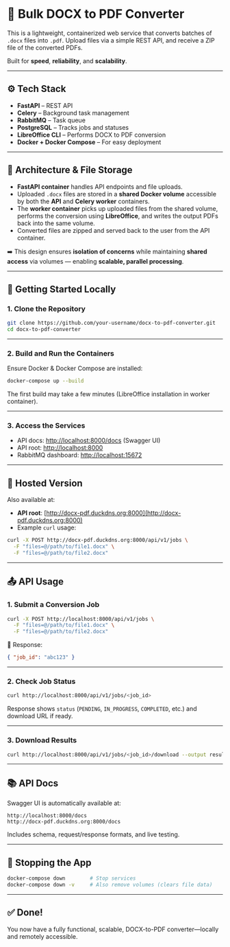 # 📝 Bulk DOCX to PDF Converter

This is a lightweight, containerized web service that converts batches of `.docx` files into `.pdf`. Upload files via a simple REST API, and receive a ZIP file of the converted PDFs.

Built for **speed**, **reliability**, and **scalability**.

---

## ⚙️ Tech Stack

- **FastAPI** – REST API
- **Celery** – Background task management
- **RabbitMQ** – Task queue
- **PostgreSQL** – Tracks jobs and statuses
- **LibreOffice CLI** – Performs DOCX to PDF conversion
- **Docker + Docker Compose** – For easy deployment

---

## 🧱 Architecture & File Storage

- **FastAPI container** handles API endpoints and file uploads.
- Uploaded `.docx` files are stored in a **shared Docker volume** accessible by both the **API** and **Celery worker** containers.
- The **worker container** picks up uploaded files from the shared volume, performs the conversion using **LibreOffice**, and writes the output PDFs back into the same volume.
- Converted files are zipped and served back to the user from the API container.

➡️ This design ensures **isolation of concerns** while maintaining **shared access** via volumes — enabling **scalable, parallel processing**.

---

## 🚀 Getting Started Locally

### 1. Clone the Repository

```bash
git clone https://github.com/your-username/docx-to-pdf-converter.git
cd docx-to-pdf-converter
```

---

### 2. Build and Run the Containers

Ensure Docker & Docker Compose are installed:

```bash
docker-compose up --build
```

The first build may take a few minutes (LibreOffice installation in worker container).

---

### 3. Access the Services

- API docs: [http://localhost:8000/docs](http://localhost:8000/docs) (Swagger UI)
- API root: [http://localhost:8000](http://localhost:8000)
- RabbitMQ dashboard: [http://localhost:15672](http://localhost:15672)

---

## 📡 Hosted Version

Also available at:

- **API root**: [http://docx-pdf.duckdns.org:8000](http://docx-pdf.duckdns.org:8000)
- Example `curl` usage:

```bash
curl -X POST http://docx-pdf.duckdns.org:8000/api/v1/jobs \
  -F "files=@/path/to/file1.docx" \
  -F "files=@/path/to/file2.docx"
```

---

## 📤 API Usage

### 1. Submit a Conversion Job

```bash
curl -X POST http://localhost:8000/api/v1/jobs \
  -F "files=@/path/to/file1.docx" \
  -F "files=@/path/to/file2.docx"
```

📨 Response:
```json
{ "job_id": "abc123" }
```

---

### 2. Check Job Status

```bash
curl http://localhost:8000/api/v1/jobs/<job_id>
```

Response shows `status` (`PENDING`, `IN_PROGRESS`, `COMPLETED`, etc.) and download URL if ready.

---

### 3. Download Results

```bash
curl http://localhost:8000/api/v1/jobs/<job_id>/download --output results.zip
```

---

## 📚 API Docs

Swagger UI is automatically available at:

```
http://localhost:8000/docs
http://docx-pdf.duckdns.org:8000/docs
```

Includes schema, request/response formats, and live testing.

---

## 🛑 Stopping the App

```bash
docker-compose down        # Stop services
docker-compose down -v     # Also remove volumes (clears file data)
```

---

## ✅ Done!

You now have a fully functional, scalable, DOCX-to-PDF converter—locally and remotely accessible.
